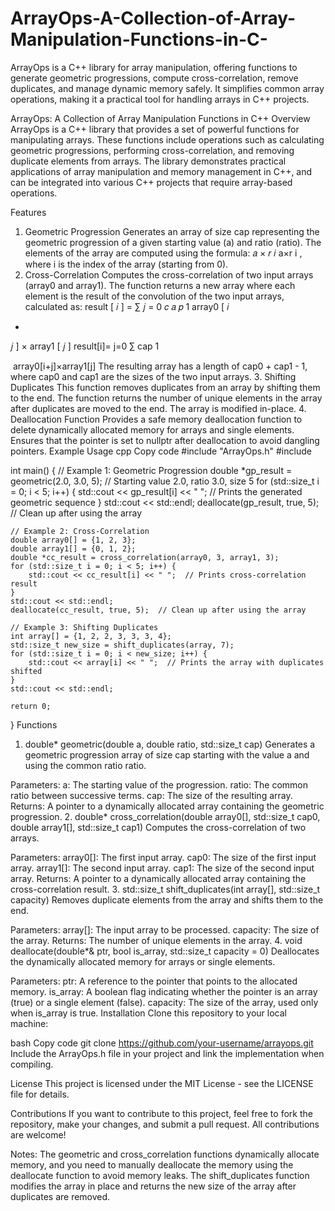 # ArrayOps-A-Collection-of-Array-Manipulation-Functions-in-C-
ArrayOps is a C++ library for array manipulation, offering functions to generate geometric progressions, compute cross-correlation, remove duplicates, and manage dynamic memory safely. It simplifies common array operations, making it a practical tool for handling arrays in C++ projects.

ArrayOps: A Collection of Array Manipulation Functions in C++
Overview
ArrayOps is a C++ library that provides a set of powerful functions for manipulating arrays. These functions include operations such as calculating geometric progressions, performing cross-correlation, and removing duplicate elements from arrays. The library demonstrates practical applications of array manipulation and memory management in C++, and can be integrated into various C++ projects that require array-based operations.

Features
1. Geometric Progression
Generates an array of size cap representing the geometric progression of a given starting value (a) and ratio (ratio).
The elements of the array are computed using the formula:
𝑎
×
𝑟
𝑖
a×r 
i
 , where i is the index of the array (starting from 0).
2. Cross-Correlation
Computes the cross-correlation of two input arrays (array0 and array1).
The function returns a new array where each element is the result of the convolution of the two input arrays, calculated as:
result
[
𝑖
]
=
∑
𝑗
=
0
𝑐
𝑎
𝑝
1
array0
[
𝑖
+
𝑗
]
×
array1
[
𝑗
]
result[i]= 
j=0
∑
cap 
1
​
 
​
 array0[i+j]×array1[j]
The resulting array has a length of cap0 + cap1 - 1, where cap0 and cap1 are the sizes of the two input arrays.
3. Shifting Duplicates
This function removes duplicates from an array by shifting them to the end.
The function returns the number of unique elements in the array after duplicates are moved to the end.
The array is modified in-place.
4. Deallocation Function
Provides a safe memory deallocation function to delete dynamically allocated memory for arrays and single elements.
Ensures that the pointer is set to nullptr after deallocation to avoid dangling pointers.
Example Usage
cpp
Copy code
#include "ArrayOps.h"
#include <iostream>

int main() {
    // Example 1: Geometric Progression
    double *gp_result = geometric(2.0, 3.0, 5);  // Starting value 2.0, ratio 3.0, size 5
    for (std::size_t i = 0; i < 5; i++) {
        std::cout << gp_result[i] << " ";  // Prints the generated geometric sequence
    }
    std::cout << std::endl;
    deallocate(gp_result, true, 5);  // Clean up after using the array

    // Example 2: Cross-Correlation
    double array0[] = {1, 2, 3};
    double array1[] = {0, 1, 2};
    double *cc_result = cross_correlation(array0, 3, array1, 3);
    for (std::size_t i = 0; i < 5; i++) {
        std::cout << cc_result[i] << " ";  // Prints cross-correlation result
    }
    std::cout << std::endl;
    deallocate(cc_result, true, 5);  // Clean up after using the array

    // Example 3: Shifting Duplicates
    int array[] = {1, 2, 2, 3, 3, 3, 4};
    std::size_t new_size = shift_duplicates(array, 7);
    for (std::size_t i = 0; i < new_size; i++) {
        std::cout << array[i] << " ";  // Prints the array with duplicates shifted
    }
    std::cout << std::endl;

    return 0;
}
Functions
1. double* geometric(double a, double ratio, std::size_t cap)
Generates a geometric progression array of size cap starting with the value a and using the common ratio ratio.

Parameters:
a: The starting value of the progression.
ratio: The common ratio between successive terms.
cap: The size of the resulting array.
Returns: A pointer to a dynamically allocated array containing the geometric progression.
2. double* cross_correlation(double array0[], std::size_t cap0, double array1[], std::size_t cap1)
Computes the cross-correlation of two arrays.

Parameters:
array0[]: The first input array.
cap0: The size of the first input array.
array1[]: The second input array.
cap1: The size of the second input array.
Returns: A pointer to a dynamically allocated array containing the cross-correlation result.
3. std::size_t shift_duplicates(int array[], std::size_t capacity)
Removes duplicate elements from the array and shifts them to the end.

Parameters:
array[]: The input array to be processed.
capacity: The size of the array.
Returns: The number of unique elements in the array.
4. void deallocate(double*& ptr, bool is_array, std::size_t capacity = 0)
Deallocates the dynamically allocated memory for arrays or single elements.

Parameters:
ptr: A reference to the pointer that points to the allocated memory.
is_array: A boolean flag indicating whether the pointer is an array (true) or a single element (false).
capacity: The size of the array, used only when is_array is true.
Installation
Clone this repository to your local machine:

bash
Copy code
git clone https://github.com/your-username/arrayops.git
Include the ArrayOps.h file in your project and link the implementation when compiling.

License
This project is licensed under the MIT License - see the LICENSE file for details.

Contributions
If you want to contribute to this project, feel free to fork the repository, make your changes, and submit a pull request. All contributions are welcome!

Notes:
The geometric and cross_correlation functions dynamically allocate memory, and you need to manually deallocate the memory using the deallocate function to avoid memory leaks.
The shift_duplicates function modifies the array in place and returns the new size of the array after duplicates are removed.
